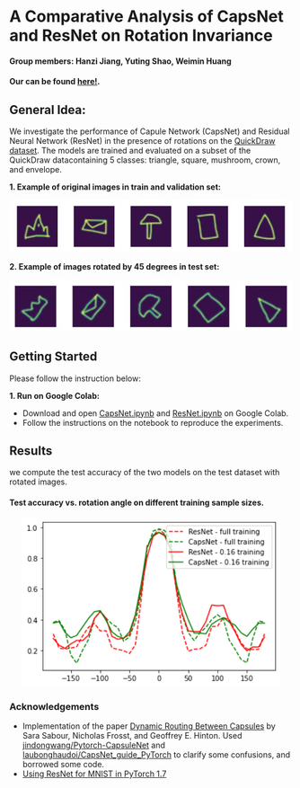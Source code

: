 # A Comparative Analysis of CapsNet and ResNet on Rotation Invariance
#### Group members: Hanzi Jiang, Yuting Shao, Weimin Huang
#### Our can be found [here!](https://github.com/HanziJiang/CapsNet-ResNet-Performance-Analysis/blob/main/A%20Comparative%20Analysis%20of%20CapsNet%20and%20ResNet%20on%20Rotation%20Invariance.pdf).

## General Idea:
We investigate the performance of Capule Network (CapsNet) and Residual Neural Network (ResNet) in the presence of rotations on the [QuickDraw dataset](https://github.com/googlecreativelab/quickdraw-dataset). The models are trained and evaluated on a subset of the QuickDraw datacontaining 5 classes: triangle, square, mushroom, crown, and envelope.

__1. Example of original images in train and validation set:__
<p align="center">
  <img  src="https://github.com/HanziJiang/CapsNet-ResNet-Performance-Analysis/blob/main/images/train_example.jpeg">
</p>

__2. Example of images rotated by 45 degrees in test set:__
<p align="center">
  <img  src="https://github.com/HanziJiang/CapsNet-ResNet-Performance-Analysis/blob/main/images/test_with_rotate_example.jpeg">
</p>

## Getting Started
Please follow the instruction below:

__1. Run on Google Colab:__
  * Download and open [CapsNet.ipynb](https://github.com/HanziJiang/CapsNet-ResNet-Performance-Analysis/blob/main/CapsNet.ipynb) and [ResNet.ipynb](https://github.com/HanziJiang/CapsNet-ResNet-Performance-Analysis/blob/main/ResNet.ipynb) on Google Colab.
  * Follow the instructions on the notebook to reproduce the experiments.
  

## Results
we compute the test accuracy of the two models on the test dataset with rotated images.

#### Test accuracy vs. rotation angle on different training sample sizes.
<p align="center">
  <img width="460" height="300" src="https://github.com/HanziJiang/CapsNet-ResNet-Performance-Analysis/blob/main/images/sample_size_acc.png">
</p>



### Acknowledgements
* Implementation of the paper [Dynamic Routing Between Capsules](https://arxiv.org/pdf/1710.09829.pdf) by Sara Sabour, Nicholas Frosst, and Geoffrey E. Hinton. Used [jindongwang/Pytorch-CapsuleNet](https://github.com/jindongwang/Pytorch-CapsuleNet) and [laubonghaudoi/CapsNet_guide_PyTorch](https://github.com/laubonghaudoi/CapsNet_guide_PyTorch) to clarify some confusions, and borrowed some code.
* [Using ResNet for MNIST in PyTorch 1.7](https://zablo.net/blog/post/pytorch-resnet-mnist-jupyter-notebook-2021/)

